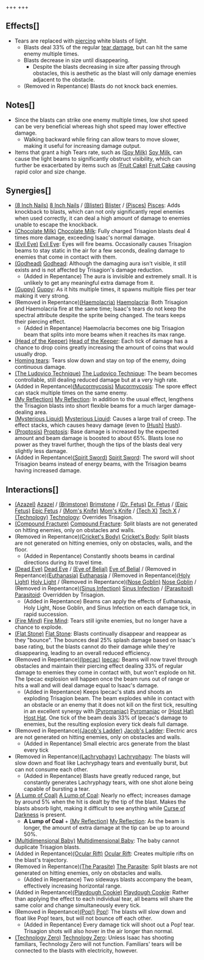+++
+++

Effects[]
---------


* Tears are replaced with [piercing](/wiki/Tear_Effects#Piercing "Tear Effects") white blasts of light.
	+ Blasts deal 33% of the regular [tear damage](/wiki/Damage "Damage"), but can hit the same enemy multiple times.
	+ Blasts decrease in size until disappearing.
		- Despite the blasts decreasing in size after passing through obstacles, this is aesthetic as the blast will only damage enemies adjacent to the obstacle.
	+ (Removed in Repentance) Blasts do not knock back enemies.


Notes[]
-------


* Since the blasts can strike one enemy multiple times, low shot speed can be very beneficial whereas high shot speed may lower effective damage.
	+ Walking backward while firing can allow tears to move slower, making it useful for increasing damage output.
* Items that grant a high Tears rate, such as [(Soy Milk)](/wiki/Soy_Milk "Soy Milk") [Soy Milk](/wiki/Soy_Milk "Soy Milk"), can cause the light beams to significantly obstruct visibility, which can further be exacerbated by items such as [(Fruit Cake)](/wiki/Fruit_Cake "Fruit Cake") [Fruit Cake](/wiki/Fruit_Cake "Fruit Cake") causing rapid color and size change.


Synergies[]
-----------


* [(8 Inch Nails)](/wiki/8_Inch_Nails "8 Inch Nails") [8 Inch Nails](/wiki/8_Inch_Nails "8 Inch Nails") / [(Blister)](/wiki/Blister "Blister") [Blister](/wiki/Blister "Blister") / [(Pisces)](/wiki/Pisces "Pisces") [Pisces](/wiki/Pisces "Pisces"): Adds knockback to blasts, which can not only significantly repel enemies when used correctly, it can deal a high amount of damage to enemies unable to escape the knockback.
* [(Chocolate Milk)](/wiki/Chocolate_Milk "Chocolate Milk") [Chocolate Milk](/wiki/Chocolate_Milk "Chocolate Milk"): Fully charged Trisagion blasts deal 4 times more damage, exceeding Isaac's normal damage.
* [(Evil Eye)](/wiki/Evil_Eye "Evil Eye") [Evil Eye](/wiki/Evil_Eye "Evil Eye"): Eyes will fire beams. Occasionally causes Trisagion beams to stay static in the air for a few seconds, dealing damage to enemies that come in contact with them.
* [(Godhead)](/wiki/Godhead "Godhead") [Godhead](/wiki/Godhead "Godhead"): Although the damaging aura isn't visible, it still exists and is not affected by Trisagion's damage reduction.
	+ (Added in Repentance) The aura is invisible and extremely small. It is unlikely to get any meaningful extra damage from it.
* [(Guppy)](/wiki/Guppy "Guppy") [Guppy](/wiki/Guppy "Guppy"): As it hits multiple times, it spawns multiple flies per tear making it very strong.
* (Removed in Repentance)[(Haemolacria)](/wiki/Haemolacria "Haemolacria") [Haemolacria](/wiki/Haemolacria "Haemolacria"): Both Trisagion and Haemolacria fire at the same time; Isaac's tears do not keep the spectral attribute despite the sprite being changed. The tears keeps their piercing effect.
	+ (Added in Repentance) Haemolacria becomes one big Trisagion beam that splits into more beams when it reaches its max range.
* [(Head of the Keeper)](/wiki/Head_of_the_Keeper "Head of the Keeper") [Head of the Keeper](/wiki/Head_of_the_Keeper "Head of the Keeper"): Each tick of damage has a chance to drop coins greatly increasing the amount of coins that would usually drop.
* [Homing tears](/wiki/Homing_tears "Homing tears"): Tears slow down and stay on top of the enemy, doing continuous damage.
* [(The Ludovico Technique)](/wiki/The_Ludovico_Technique "The Ludovico Technique") [The Ludovico Technique](/wiki/The_Ludovico_Technique "The Ludovico Technique"): The beam becomes controllable, still dealing reduced damage but at a very high rate.
* (Added in Repentance)[(Mucormycosis)](/wiki/Mucormycosis "Mucormycosis") [Mucormycosis](/wiki/Mucormycosis "Mucormycosis"): The spore effect can stack multiple times on the same enemy.
* [(My Reflection)](/wiki/My_Reflection "My Reflection") [My Reflection](/wiki/My_Reflection "My Reflection"): In addition to the usual effect, lengthens the Trisagion blasts into short flexible beams for a much larger damage-dealing area.
* [(Mysterious Liquid)](/wiki/Mysterious_Liquid "Mysterious Liquid") [Mysterious Liquid](/wiki/Mysterious_Liquid "Mysterious Liquid"): Causes a large trail of creep. The effect stacks, which causes heavy damage (even to [(Hush)](/wiki/Hush "Hush") [Hush](/wiki/Hush "Hush")).
* [(Proptosis)](/wiki/Proptosis "Proptosis") [Proptosis](/wiki/Proptosis "Proptosis"): Base damage is increased by the expected amount and beam damage is boosted to about 65%. Blasts lose no power as they travel further, though the tips of the blasts deal very slightly less damage.
* (Added in Repentance)[(Spirit Sword)](/wiki/Spirit_Sword "Spirit Sword") [Spirit Sword](/wiki/Spirit_Sword "Spirit Sword"): The sword will shoot Trisagion beams instead of energy beams, with the Trisagion beams having increased damage.


Interactions[]
--------------


* [(Azazel)](/wiki/Azazel "Azazel") [Azazel](/wiki/Azazel "Azazel") / [(Brimstone)](/wiki/Brimstone "Brimstone") [Brimstone](/wiki/Brimstone "Brimstone") / [(Dr. Fetus)](/wiki/Dr._Fetus "Dr. Fetus") [Dr. Fetus](/wiki/Dr._Fetus "Dr. Fetus") / [(Epic Fetus)](/wiki/Epic_Fetus "Epic Fetus") [Epic Fetus](/wiki/Epic_Fetus "Epic Fetus") / [(Mom's Knife)](/wiki/Mom%27s_Knife "Mom's Knife") [Mom's Knife](/wiki/Mom%27s_Knife "Mom's Knife") / [(Tech X)](/wiki/Tech_X "Tech X") [Tech X](/wiki/Tech_X "Tech X") / [(Technology)](/wiki/Technology "Technology") [Technology](/wiki/Technology "Technology"): Overrides Trisagion.
* [(Compound Fracture)](/wiki/Compound_Fracture "Compound Fracture") [Compound Fracture](/wiki/Compound_Fracture "Compound Fracture"): Split blasts are not generated on hitting enemies, only on obstacles and walls.
* (Removed in Repentance)[(Cricket's Body)](/wiki/Cricket%27s_Body "Cricket's Body") [Cricket's Body](/wiki/Cricket%27s_Body "Cricket's Body"): Split blasts are not generated on hitting enemies, only on obstacles, walls, and the floor.
	+ (Added in Repentance) Constantly shoots beams in cardinal directions during its travel time.
* [(Dead Eye)](/wiki/Dead_Eye "Dead Eye") [Dead Eye](/wiki/Dead_Eye "Dead Eye") / [(Eye of Belial)](/wiki/Eye_of_Belial "Eye of Belial") [Eye of Belial](/wiki/Eye_of_Belial "Eye of Belial") / (Removed in Repentance)[(Euthanasia)](/wiki/Euthanasia "Euthanasia") [Euthanasia](/wiki/Euthanasia "Euthanasia") / (Removed in Repentance)[(Holy Light)](/wiki/Holy_Light "Holy Light") [Holy Light](/wiki/Holy_Light "Holy Light") / (Removed in Repentance)[(Nose Goblin)](/wiki/Nose_Goblin "Nose Goblin") [Nose Goblin](/wiki/Nose_Goblin "Nose Goblin") / (Removed in Repentance)[(Sinus Infection)](/wiki/Sinus_Infection "Sinus Infection") [Sinus Infection](/wiki/Sinus_Infection "Sinus Infection") / [(Parasitoid)](/wiki/Parasitoid "Parasitoid") [Parasitoid](/wiki/Parasitoid "Parasitoid"): Overridden by Trisagion.
	+ (Added in Repentance) Beams can apply the effects of Euthanasia, Holy Light, Nose Goblin, and Sinus Infection on each damage tick, in rapid succession.
* [(Fire Mind)](/wiki/Fire_Mind "Fire Mind") [Fire Mind](/wiki/Fire_Mind "Fire Mind"): Tears still ignite enemies, but no longer have a chance to explode.
* [(Flat Stone)](/wiki/Flat_Stone "Flat Stone") [Flat Stone](/wiki/Flat_Stone "Flat Stone"): Blasts continually disappear and reappear as they "bounce". The bounces deal 25% splash damage based on Isaac's base rating, but the blasts cannot do their damage while they're disappearing, leading to an overall reduced efficiency.
* (Removed in Repentance)[(Ipecac)](/wiki/Ipecac "Ipecac") [Ipecac](/wiki/Ipecac "Ipecac"): Beams will now travel through obstacles and maintain their piercing effect dealing 33% of regular damage to enemies they come in contact with, but won't explode on hit. The Ipecac explosion will happen once the beam runs out of range or hits a wall and will deal damage equal to Isaac's damage.
	+ (Added in Repentance) Keeps Ipecac's stats and shoots an exploding Trisagion beam. The beam explodes while in contact with an obstacle or an enemy that it does not kill on the first tick, resulting in an excellent synergy with [(Pyromaniac)](/wiki/Pyromaniac "Pyromaniac") [Pyromaniac](/wiki/Pyromaniac "Pyromaniac") or [(Host Hat)](/wiki/Host_Hat "Host Hat") [Host Hat](/wiki/Host_Hat "Host Hat"). One tick of the beam deals 33% of Ipecac's damage to enemies, but the resulting explosion every tick deals full damage.
* (Removed in Repentance)[(Jacob's Ladder)](/wiki/Jacob%27s_Ladder "Jacob's Ladder") [Jacob's Ladder](/wiki/Jacob%27s_Ladder "Jacob's Ladder"): Electric arcs are not generated on hitting enemies, only on obstacles and walls.
	+ (Added in Repentance) Small electric arcs generate from the blast every tick
* (Removed in Repentance)[(Lachryphagy)](/wiki/Lachryphagy "Lachryphagy") [Lachryphagy](/wiki/Lachryphagy "Lachryphagy"): The blasts will slow down and float like Lachryphagy tears and eventually burst, but can not consume each other.
	+ (Added in Repentance) Blasts have greatly reduced range, but constantly generates Lachryphagy tears, with one shot alone being capable of bursting a tear.
* [(A Lump of Coal)](/wiki/A_Lump_of_Coal "A Lump of Coal") [A Lump of Coal](/wiki/A_Lump_of_Coal "A Lump of Coal"): Nearly no effect; increases damage by around 5% when the hit is dealt by the tip of the blast. Makes the blasts absorb light, making it difficult to see anything while [Curse of Darkness](/wiki/Curses "Curses") is present.
	+ **A Lump of Coal** + [(My Reflection)](/wiki/My_Reflection "My Reflection") [My Reflection](/wiki/My_Reflection "My Reflection"): As the beam is longer, the amount of extra damage at the tip can be up to around 50%.
* [(Multidimensional Baby)](/wiki/Multidimensional_Baby "Multidimensional Baby") [Multidimensional Baby](/wiki/Multidimensional_Baby "Multidimensional Baby"): The baby cannot duplicate Trisagion blasts.
* (Added in Repentance)[(Ocular Rift)](/wiki/Ocular_Rift "Ocular Rift") [Ocular Rift](/wiki/Ocular_Rift "Ocular Rift"): Creates multiple rifts on the blast's trajectory.
* (Removed in Repentance)[(The Parasite)](/wiki/The_Parasite "The Parasite") [The Parasite](/wiki/The_Parasite "The Parasite"): Split blasts are not generated on hitting enemies, only on obstacles and walls.
	+ (Added in Repentance) Two sideways blasts accompany the beam, effectively increasing horizontal range.
* (Added in Repentance)[(Playdough Cookie)](/wiki/Playdough_Cookie "Playdough Cookie") [Playdough Cookie](/wiki/Playdough_Cookie "Playdough Cookie"): Rather than applying the effect to each individual tear, all beams will share the same color and change simultaneously every tick.
* (Removed in Repentance)[(Pop!)](/wiki/Pop! "Pop!") [Pop!](/wiki/Pop! "Pop!"): The blasts will slow down and float like Pop! tears, but will not bounce off each other.
	+ (Added in Repentance) Every damage tick will shoot out a Pop! tear. Trisagion shots will also hover in the air longer than normal.
* [(Technology Zero)](/wiki/Technology_Zero "Technology Zero") [Technology Zero](/wiki/Technology_Zero "Technology Zero"): Unless Isaac has shooting familiars, Technology Zero will not function. Familiars' tears will be connected to the blasts with electricity, however.


